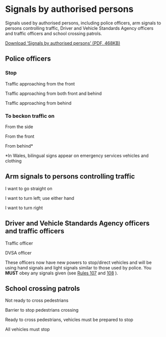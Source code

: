 
# Signals by authorised persons

Signals used by authorised persons, including police officers, arm signals to persons controlling traffic, Driver and Vehicle Standards Agency officers and traffic officers and school crossing patrols.

[Download ‘Signals by authorised persons’ (PDF, 468KB)](https://assets.digital.cabinet-office.gov.uk/media/560aa62bed915d035c00001b/the-highway-code-signals-by-authorised-persons.pdf)

## Police officers

### Stop

 Traffic approaching from the front 

 Traffic approaching from both front and behind 

 Traffic approaching from behind 
### To beckon traffic on

 From the side 

 From the front 

 From behind* 

*In Wales, bilingual signs appear on emergency services vehicles and clothing

## Arm signals to persons controlling traffic

 I want to go straight on 

 I want to turn left; use either hand 

 I want to turn right 
## Driver and Vehicle Standards Agency officers and traffic officers

 Traffic officer 

 DVSA officer 

These officers now have new powers to stop/direct vehicles and will be using hand signals and light
signals similar to those used by police. You **MUST** obey any signals given (see [Rules 107](general-rules-techniques-and-advice-for-all-drivers-and-riders-103-to-158.md#rule107) and [108](general-rules-techniques-and-advice-for-all-drivers-and-riders-103-to-158.md#rule108) ).

## School crossing patrols

 Not ready to cross pedestrians 

 Barrier to stop pedestrians crossing 

 Ready to cross pedestrians, vehicles must be prepared to stop 

 All vehicles must stop